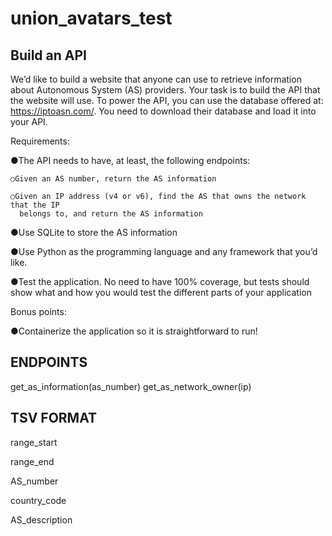 # union_avatars_test


## Build an API
We’d like to build a website that anyone can use to retrieve information about Autonomous
System (AS) providers. Your task is to build the API that the website will use.
To power the API, you can use the database offered at: https://iptoasn.com/. You need to
download their database and load it into your API.


Requirements:

  ●The API needs to have, at least, the following endpoints:

    ○Given an AS number, return the AS information

    ○Given an IP address (v4 or v6), find the AS that owns the network that the IP
      belongs to, and return the AS information
  ●Use SQLite to store the AS information

  ●Use Python as the programming language and any framework that you’d like.

  ●Test the application. No need to have 100% coverage, but tests should show what
  and how you would test the different parts of your application


Bonus points:

  ●Containerize the application so it is straightforward to run!


## ENDPOINTS
  get_as_information(as_number)
  get_as_network_owner(ip)


## TSV FORMAT
range_start

range_end

AS_number

country_code

AS_description
